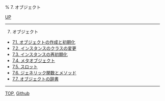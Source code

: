 % 7. オブジェクト

[UP](index.html)  

---

7. オブジェクト

- [7.1. オブジェクトの作成と初期化](7.1.html)
- [7.2. インスタンスのクラスの変更](7.2.html)
- [7.3. インスタンスの再初期化](7.3.html)
- [7.4. メタオブジェクト](7.4.html)
- [7.5. スロット](7.5.html)
- [7.6. ジェネリック関数とメソッド](7.6.html)
- [7.7. オブジェクトの辞書](7.7.html)

---
[TOP](index.html),  [Github](https://github.com/nptcl/npt-japanese)

